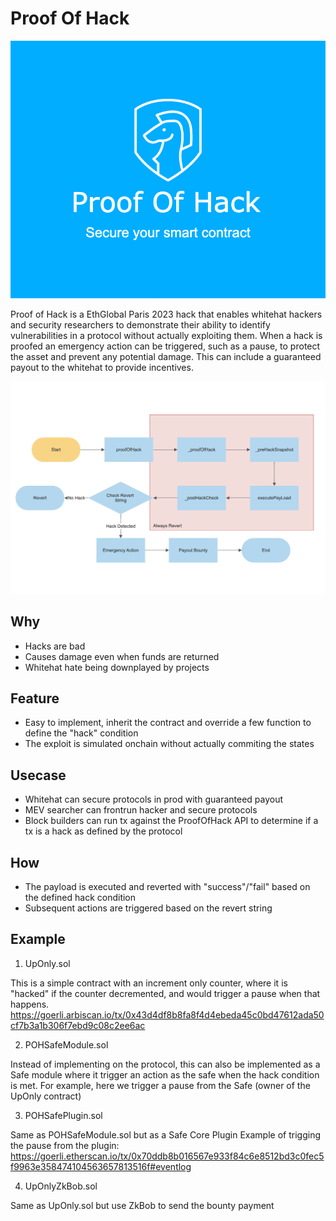 # Proof Of Hack
![logo](./logo.png)

Proof of Hack is a EthGlobal Paris 2023 hack that enables whitehat hackers and security researchers to demonstrate their ability to identify vulnerabilities in a protocol without actually exploiting them. When a hack is proofed an emergency action can be triggered, such as a pause, to protect the asset and prevent any potential damage. This can include a guaranteed payout to the whitehat to provide incentives.

![flowchart](./flow.png)

## Why
- Hacks are bad
- Causes damage even when funds are returned
- Whitehat hate being downplayed by projects

## Feature
- Easy to implement, inherit the contract and override a few function to define the "hack" condition
- The exploit is simulated onchain without actually commiting the states

## Usecase
- Whitehat can secure protocols in prod with guaranteed payout
- MEV searcher can frontrun hacker and secure protocols
- Block builders can run tx against the ProofOfHack API to determine if a tx is a hack as defined by the protocol

## How
- The payload is executed and reverted with "success"/"fail" based on the defined hack condition
- Subsequent actions are triggered based on the revert string

## Example
1. UpOnly.sol

This is a simple contract with an increment only counter, where it is "hacked" if the counter decremented, and would trigger a pause when that happens.
https://goerli.arbiscan.io/tx/0x43d4df8b8fa8f4d4ebeda45c0bd47612ada50cf7b3a1b306f7ebd9c08c2ee6ac

2. POHSafeModule.sol

Instead of implementing on the protocol, this can also be implemented as a Safe module where it trigger an action as the safe when the hack condition is met. For example, here we trigger a pause from the Safe (owner of the UpOnly contract) 

3. POHSafePlugin.sol

Same as POHSafeModule.sol but as a Safe Core Plugin
Example of trigging the pause from the plugin:
https://goerli.etherscan.io/tx/0x70ddb8b016567e933f84c6e8512bd3c0fec5f9963e358474104563657813516f#eventlog

4. UpOnlyZkBob.sol

Same as UpOnly.sol but use ZkBob to send the bounty payment
